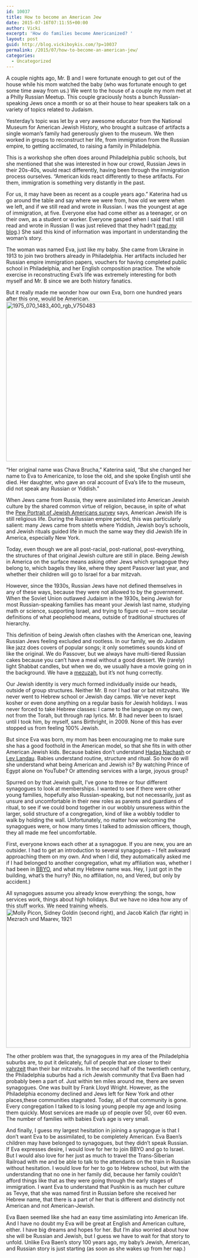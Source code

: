 ```yaml
---
id: 10037
title: How to become an American Jew
date: 2015-07-16T07:11:55+00:00
author: Vicki
excerpt: 'How do families become Americanized? '
layout: post
guid: http://blog.vickiboykis.com/?p=10037
permalink: /2015/07/how-to-become-an-american-jew/
categories:
  - Uncategorized
---
```

A couple nights ago, Mr. B and I were fortunate enough to get out of the house while his mom watched the baby (who was fortunate enough to get some time away from us.) We went to the house of a couple my mom met at a Philly Russian Meetup. This couple graciously hosts a bunch Russian-speaking Jews once a month or so at their house to hear speakers talk on a variety of topics related to Judaism.

Yesterday&#8217;s topic was let by a very awesome educator from the National Museum for American Jewish History, who brought a suitcase of artifacts a single woman&#8217;s family had generously given to the museum. We then worked in groups to reconstruct her life, from immigration from the Russian empire, to getting acclimated, to raising a family in Philadelphia.

This is a workshop she often does around Philadelphia public schools, but she mentioned that she was interested in how our crowd, Russian Jews in their 20s-40s, would react differently, having been through the immigration process ourselves. &#8220;American kids react differently to these artifacts. For them, immigration is something very distantly in the past.

For us, it may have been as recent as a couple years ago.&#8221; Katerina had us go around the table and say where we were from, how old we were when we left, and if we still read and wrote in Russian. I was the youngest at age of immigration, at five. Everyone else had come either as a teenager, or on their own, as a student or worker. Everyone gasped when I said that I still read and wrote in Russian (I was just relieved that they hadn&#8217;t <a href="http://blog.vickiboykis.com/2015/05/it-is-hard-to-talk-to-my-baby-in-russian/" target="_blank">read my blog</a>.) She said this kind of information was important in understanding the woman&#8217;s story.

The woman was named Eva, just like my baby. She came from Ukraine in 1913 to join two brothers already in Philadelphia. Her artifacts included her Russian empire immigration papers, vouchers for having completed public school in Philadelphia, and her English composition practice. The whole exercise in reconstructing Eva&#8217;s life was extremely interesting for both myself and Mr. B since we are both history fanatics.

But it really made me wonder how our own Eva, born one hundred years after this one, would be American. <a title="1975_070_1483_400_rgb_V750483" href="https://www.flickr.com/photos/texasstatearchives/18397150405/in/photolist-u2GcSn-niF6Si-niG2yg-niFuyv-nksbTx-niJ3vw-nipbXM-niHSMd-nks4Pn-niFTLc-niHqrY-nipaEr-niFQWV-nioXN1-nkrpWt-nioRQP-niHZW3-niHBuQ-nioTrW-niHhFC-nkrsPn-nipveM-ngCM3S-niFWxe-ngD8MC-niFjbr-nioXar-nioCaJ-nipwBC-niHp6b-nipAyA-niFPGv-nkskP8-nkrfwg-oxwQCx-niF36R-ngDfW7-nkrJuF-niFvGx-niFknV-niFpda-nipokg-niHmtC-nipBVd-ngCnaG-niHE1m-nksdbT-nks22P-nipdDy-niHiWo" data-flickr-embed="true"><img class=" aligncenter" src="https://farm8.staticflickr.com/7753/18397150405_f95e536be4_z.jpg" alt="1975_070_1483_400_rgb_V750483" width="640" height="432" /></a>

&#8220;Her original name was Chava Brucha,&#8221; Katerina said, &#8220;But she changed her name to Eva to Americanize, to lose the old, and she spoke English until she died. Her daughter, who gave an oral account of Eva&#8217;s life to the museum, did not speak any Russian or Yiddish.&#8221;

When Jews came from Russia, they were assimilated into American Jewish culture by the shared common virtue of religion, because, in spite of what the <a href="http://www.pewforum.org/2013/10/01/jewish-american-beliefs-attitudes-culture-survey/" target="_blank">Pew Portrait of Jewish Americans survey</a> says, American Jewish life is still religious life. During the Russian empire period, this was particularly salient: many Jews came from shtetls where Yiddish, Jewish boy&#8217;s schools, and Jewish rituals guided life in much the same way they did Jewish life in America, especially New York.

Today, even though we are all post-racial, post-national, post-everything, the structures of that original Jewish culture are still in place. Being Jewish in America on the surface means asking other Jews which synagogue they belong to, which bagels they like, where they spent Passover last year, and whether their children will go to Israel for a bar mitzvah.

However, since the 1930s, Russian Jews have not defined themselves in any of these ways, because they were not allowed to by the government. When the Soviet Union outlawed Judaism in the 1930s, being Jewish for most Russian-speaking families has meant your Jewish last name, studying math or science, supporting Israel, and trying to figure out &#8212; more secular definitions of what peoplehood means, outside of traditional structures of hierarchy.

This definition of being Jewish often clashes with the American one, leaving Russian Jews feeling excluded and rootless. In our family, we do Judaism like jazz does covers of popular songs; it only sometimes sounds kind of like the original. We do Passover, but we always have multi-tiered Russian cakes because you can’t have a meal without a good dessert. We (rarely) light Shabbat candles, but when we do, we usually have a movie going on in the background. We have a <a href="http://blog.vickiboykis.com/2011/05/mezuzah-snafus/" target="_blank">mezuzah</a>, but it’s not hung correctly.

Our Jewish identity is very much formed individually inside our heads, outside of group structures. Neither Mr. B nor I had bar or bat mitzvahs. We never went to Hebrew school or Jewish day camps. We&#8217;ve never kept kosher or even done anything on a regular basis for Jewish holidays. I was never forced to take Hebrew classes: I came to the language on my own, not from the Torah, but through rap lyrics. Mr. B had never been to Israel until I took him, by myself, sans Birthright, in 2009. None of this has ever stopped us from feeling 100% Jewish.

But since Eva was born, my mom has been encouraging me to make sure she has a good foothold in the American model, so that she fits in with other American Jewish kids. Because babies don&#8217;t understand <a href="https://www.youtube.com/watch?v=GIbjpev6U5s" target="_blank">Hadag Nachash</a> or <a href="http://blog.vickiboykis.com/2009/06/life-with-landau-hint-lots-of-extramarital-sex/" target="_blank">Lev Landau</a>. Babies understand routine, structure and ritual. So how do will she understand what being American and Jewish is? By watching Prince of Egypt alone on YouTube? Or attending services with a large, joyous group?

Spurred on by that Jewish guilt, I&#8217;ve gone to three or four different synagogues to look at memberships. I wanted to see if there were other young families, hopefully also Russian-speaking, but not necessarily, just as unsure and uncomfortable in their new roles as parents and guardians of ritual, to see if we could bond together in our wobbly unsureness within the larger, solid structure of a congregation, kind of like a wobbly toddler to walk by holding the wall. Unfortunately, no matter how welcoming the synagogues were, or how many times I talked to admission officers, though, they all made me feel uncomfortable.

First, everyone knows each other at a synagogue. If you are new, you are an outsider. I had to get an introduction to several synagogues &#8211; I felt awkward approaching them on my own. And when I did, they automatically asked me if I had belonged to another congregation, what my affiliation was, whether I had been in <a href="http://bbyo.org/" target="_blank">BBYO</a>, and what my Hebrew name was. Hey, I just got in the building, what&#8217;s the hurry? (No, no affiliation, no, and Vered, but only by accident.)

All synagogues assume you already know everything: the songs, how services work, things about high holidays. But we have no idea how any of this stuff works. We need training wheels. <a title="Molly Picon, Sidney Goldin (second right), and Jacob Kalich (far right) in Mezrach und Maarev, 1921" href="https://www.flickr.com/photos/center_for_jewish_history/4120550114/in/photolist-7h7TZu-7h7XxG-7gbAbu-7YnXgA-dGV6DF-6dwb7B-7nAga9-buYYGR-7CzVn7-6rhwsw-7eZJss-6ZfQxd-7eVEP4-7YjHbk-7g7HfD-7h7Z8m-8bddZp-6dihhT-7TuzSe-7RVEP5-7g7QpH-7g7NAX-7eZAYw-7TuzSk-cMDgss-oeKoZe-7h817u-7RSqrB-ou4Xqw-oeUK1m-7RSqoV-7eZqww-6dAjph-ovUtd8-6ZfM8G-ovGnTd-8bcKtV-ouLEbQ-6pBZDr-7RVERJ-7RSqov-6pBZAp-8z5Txo-8vSRF9-owr3iM-oeX2hx-7Agrgq-owdd4w-8pKYB6-8bde28" data-flickr-embed="true"><img class=" aligncenter" src="https://farm3.staticflickr.com/2551/4120550114_5ea4a92dc7.jpg" alt="Molly Picon, Sidney Goldin (second right), and Jacob Kalich (far right) in Mezrach und Maarev, 1921" width="500" height="376" /></a>

The other problem was that, the synagogues in my area of the Philadelphia suburbs are, to put it delicately, full of people that are closer to their <a href="http://www.myjewishlearning.com/article/yahrzeit-remembering-on-the-anniversary-of-a-death/" target="_blank">yahrzeit</a> than their bar mitzvahs. In the second half of the twentieth century, the Philadelphia suburbs had a rich Jewish community that Eva Baen had probably been a part of. Just within ten miles around me, there are seven synagogues. One was built by Frank Lloyd Wright. However, as the Philadelphia economy declined and Jews left for New York and other places,these communities stagnated. Today, all of that community is gone. Every congregation I talked to is losing young people my age and losing them quickly. Most services are made up of people over 50, over 60 even. The number of families with babies Eva&#8217;s age is very small.

And finally, I guess my largest hesitation in joining a synagogue is that I don&#8217;t want Eva to be assimilated, to be completely American. Eva Baen&#8217;s children may have belonged to synagogues, but they didn&#8217;t speak Russian. If Eva expresses desire, I would love for her to join BBYO and go to Israel. But I would also love for her just as much to travel the Trans-Siberian Railroad with me and be able to talk to the attendants on the train in Russian without hesitation. I would love for her to go to Hebrew school, but with the understanding that no one in her family did, because her family couldn&#8217;t afford things like that as they were going through the early stages of immigration. I want Eva to understand that Pushkin is as much her culture as Tevye, that she was named first in Russian before she received her Hebrew name, that there is a part of her that is different and distinctly not American and not American-Jewish.

Eva Baen seemed like she had an easy time assimilating into American life. And I have no doubt my Eva will be great at English and American culture, either. I have big dreams and hopes for her. But I&#8217;m also worried about how she will be Russian and Jewish, but I guess we have to wait for that story to unfold. Unlike Eva Baen&#8217;s story 100 years ago, my baby&#8217;s Jewish, American, and Russian story is just starting (as soon as she wakes up from her nap.)